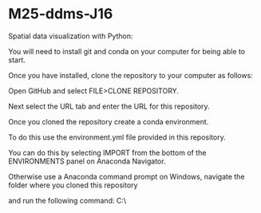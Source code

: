 # M25-ddms-J16
Spatial data visualization with Python:


You will need to install git and conda on your computer for being able to start.

Once you have installed, clone the repository to your computer as follows:

Open GitHub and select FILE>CLONE REPOSITORY.

Next select the URL tab and enter the URL for this repository.

Once you cloned the repository create a conda environment.

To do this use the environment.yml file provided in this repository.

You can do this by selecting IMPORT from the bottom of the ENVIRONMENTS panel on Anaconda Navigator.

Otherwise use a Anaconda command prompt on Windows, navigate the folder where you cloned this repository   

and run the following command: C:\
